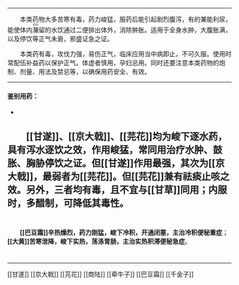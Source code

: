 ---
&emsp;&emsp;本类药物大多苦寒有毒，药力峻猛，服药后能引起剧烈腹泻，有的兼能利尿，能使体内<ruby>潴<rp>(</rp><rt>zhū</rt><rp>)</rp></ruby>留的水饮通过二便排出体外，消除肿胀。适用于全身水肿，大腹胀满，以及停饮等正气未衰，邪盛证急之证。

&emsp;&emsp;本类药有毒，攻伐力强，易伤正气，临床应用当中病即止，不可久服。使用时常配伍补益药以保护正气。体虚者慎用，孕妇忌用。同时还要注意本类药物的炮制、剂量、用法及禁忌等，以确保用药安全、有效。
___

#### 鉴别用药：
-
&emsp;&emsp;**[[甘遂]]**、**[[京大戟]]**、**[[芫花]]**均为峻下逐水药，具有泻水逐饮之效，作用峻猛，常同用治疗水肿、鼓胀、胸胁停饮之证。但[[甘遂]]作用最强，其次为[[京大戟]]，最弱者为[[芫花]]。但[[芫花]]兼有**祛痰止咳**之效。另外，三者均有毒，且不宜与[[甘草]]同用；内服时，多**醋制**，可降低其毒性。<br></br>
-
&emsp;&emsp;**[[巴豆霜]]**辛热燥烈，药力刚猛，峻下冷积，开通闭塞，主治**冷积便秘重症**；**[[大黄]]**苦寒泄降，峻下实热，荡涤胃肠，主治**实热积滞便秘急症**。

#
***
[[甘遂]]
[[京大戟]]
[[芫花]]
[[商陆]]
[[牵牛子]]
[[巴豆霜]]
[[千金子]]